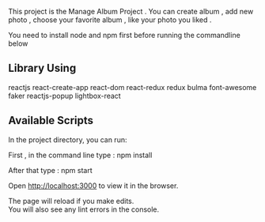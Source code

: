 This project is the Manage Album Project . You can create album , add new photo , choose your favorite album , like your photo you liked . 

You need to install node and npm first before running the commandline below 

## Library Using

reactjs
react-create-app
react-dom
react-redux
redux
bulma
font-awesome
faker
reactjs-popup
lightbox-react

## Available Scripts

In the project directory, you can run:

First , in the command line type : npm install

After that type : npm start 

Open [http://localhost:3000](http://localhost:3000) to view it in the browser.

The page will reload if you make edits.<br>
You will also see any lint errors in the console.
